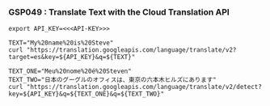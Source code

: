 ### GSP049 :  Translate Text with the Cloud Translation API 

```
export API_KEY=<<<API-KEY>>>
```


```
TEXT="My%20name%20is%20Steve"
curl "https://translation.googleapis.com/language/translate/v2?target=es&key=${API_KEY}&q=${TEXT}"

TEXT_ONE="Meu%20nome%20é%20Steven"
TEXT_TWO="日本のグーグルのオフィスは、東京の六本木ヒルズにあります"
curl "https://translation.googleapis.com/language/translate/v2/detect?key=${API_KEY}&q=${TEXT_ONE}&q=${TEXT_TWO}"
```
